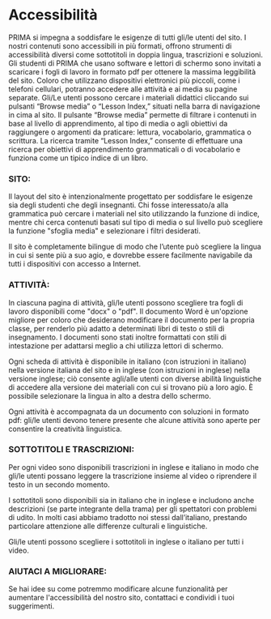 # Accessibilità

PRIMA si impegna a soddisfare le esigenze di tutti gli/le utenti del sito. I nostri contenuti sono accessibili in più formati, offrono strumenti di accessibilità diversi come sottotitoli in doppia lingua, trascrizioni e soluzioni. Gli studenti di PRIMA che usano software e lettori di schermo sono invitati a scaricare i fogli di lavoro in formato pdf per ottenere la massima leggibilità del sito. Coloro che utilizzano dispositivi elettronici più piccoli, come i telefoni cellulari, potranno accedere alle attività e ai media su pagine separate. Gli/Le utenti possono cercare i materiali didattici cliccando sui pulsanti “Browse media” o “Lesson Index,” situati nella barra di navigazione in cima al sito. Il pulsante “Browse media” permette di filtrare i contenuti in base al livello di apprendimento, al tipo di media o agli obiettivi da raggiungere o argomenti da praticare: lettura, vocabolario, grammatica o scrittura. La ricerca tramite “Lesson Index,” consente di effettuare una ricerca per obiettivi di apprendimento grammaticali o di vocabolario e funziona come un tipico indice di un libro. 
 
<h3>SITO:</h3>  
Il layout del sito è intenzionalmente progettato per soddisfare le esigenze sia degli studenti che degli insegnanti. Chi fosse interessato/a alla grammatica può cercare i materiali nel sito utilizzando la funzione di indice, mentre chi cerca contenuti basati sul tipo di media o sul livello può scegliere la funzione "sfoglia media" e selezionare i filtri desiderati. 
 
Il sito è completamente bilingue di modo che l’utente può scegliere la lingua in cui si sente più a suo agio, e dovrebbe essere facilmente navigabile da tutti i dispositivi con accesso a Internet. 
 
<h3>ATTIVITÀ:</h3>  
In ciascuna pagina di attività, gli/le utenti possono scegliere tra fogli di lavoro disponibili come "docx" o "pdf". Il documento Word è un'opzione migliore per coloro che desiderano modificare il documento per la propria classe, per renderlo più adatto a determinati libri di testo o stili di insegnamento. I documenti sono stati inoltre formattati con stili di intestazione per adattarsi meglio a chi utilizza lettori di schermo. 
 
Ogni scheda di attività è disponibile in italiano (con istruzioni in italiano) nella versione italiana del sito e in inglese (con istruzioni in inglese) nella versione inglese; ciò consente agli/alle utenti con diverse abilità linguistiche di accedere alla versione dei materiali con cui si trovano più a loro agio. È possibile selezionare la lingua in alto a destra dello schermo. 
 
Ogni attività è accompagnata da un documento con soluzioni in formato pdf: gli/le utenti devono tenere presente che alcune attività sono aperte per consentire la creatività linguistica.  
 
<h3>SOTTOTITOLI E TRASCRIZIONI:</h3>  
Per ogni video sono disponibili trascrizioni in inglese e italiano in modo che gli/le utenti possano leggere la trascrizione insieme al video o riprendere il testo in un secondo momento. 
 
I sottotitoli sono disponibili sia in italiano che in inglese e includono anche descrizioni (se parte integrante della trama) per gli spettatori con problemi di udito. In molti casi abbiamo tradotto noi stessi dall’italiano, prestando particolare attenzione alle differenze culturali e linguistiche. 
 
Gli/le utenti possono scegliere i sottotitoli in inglese o italiano per tutti i video. 
 
<h3>AIUTACI A MIGLIORARE:</h3>  
Se hai idee su come potremmo modificare alcune funzionalità per aumentare l'accessibilità del nostro sito, contattaci e condividi i tuoi suggerimenti. 

